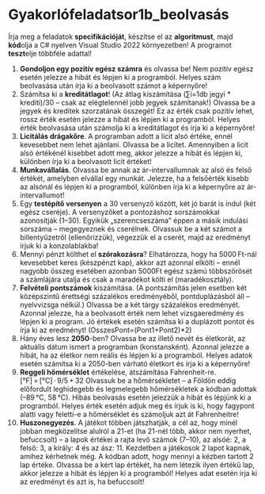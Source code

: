 # Gyakorlófeladatsor1b_beolvasás

Írja meg a feladatok **specifikációját**, készítse el az **algoritmust**, majd **kód**olja a C# nyelven Visual Studio 2022 környezetben! A programot **teszt**elje többféle adattal!  
1. **Gondoljon egy pozitív egész számra** és olvassa be! Nem pozitív egész esetén jelezze a hibát és lépjen ki a programból. Helyes szám beolvasása után írja ki a beolvasott számot a képernyőre!
2. Számítsa ki a **kreditátlagot**! (Az átlag kiszámítása (∑i=1db jegyi * krediti)/30 – csak az elégtelennél jobb jegyek számítanak!) Olvassa be a jegyek és kreditek szorzatának összegét! Ez az érték csak pozitív lehet, rossz érték esetén jelezze a hibát és lépjen ki a programból. Helyes érték beolvasása után számolja ki a kreditátlagot és írja ki a képernyőre!
3. **Licitálás drágakőre**. A programban adott a licit alsó értéke, ennél kevesebbet nem lehet ajánlani. Olvassa be a licitet. Amennyiben a licit alsó értékénél kisebbet adott meg, akkor jelezze a hibát és lépjen ki, különben írja ki a beolvasott licit értéket!
4. **Munkavállalás**. Olvassa be annak az ár-intervallumnak az alsó és felső értékét, amelyben elvállal egy munkát. Jelezze, ha a felsőérték kisebb az alsónál és lépjen ki a programból, különben írja ki a képernyőre az ár-intervallumot!
5. Egy **testépítő versenyen** a 30 versenyző között, két jó barát is indul (két egész cseréje). A versenyzőket a pontozáshoz sorszámokkal azonosítják (1–30). Egyikük „szerencseszáma” éppen a másik indulási sorszáma – megegyeznek és cserélnek. Olvassuk be a két számot a billentyűzetről (ellenőrizzük), végezzük el a cserét, majd az eredményt írjuk ki a konzolablakba!
6. Mennyi pénzt költhet el **szórakozásra**? Elhatározza, hogy ha 5000 Ft-nál kevesebbet keres (készpénzt kap), akkor azt azonnal elkölti – ennél nagyobb összeg esetében azonban 5000Ft egész számú többszörösét a számlájára utalja és csak a maradékot költi el (maradékosztály).
7. **Felvételi pontszámok** kiszámítása. (A pontszámítás jelen esetben két középszintű érettségi százalékos eredményéből, pontduplázásból áll – nyelvvizsga nélkül.) Olvassa be a két tárgy százalékos eredményét. Azonnal jelezze, ha a beolvasott érték nem lehet vizsgaeredmény és lépjen ki a program. Jó értékek esetén számítsa ki a duplázott pontot és írja ki az eredményt! (OsszesPont=(Pont1+Pont2)*2)
8. Hány éves lesz **2050**-ben? Olvassa be az illető nevét és életkorát, az aktuális dátum ismert a programban (konstansként). Azonnal jelezze a hibát, ha az életkor nem reális és lépjen ki a programból. Helyes adatok esetén számítsa ki a 2050-ben várható életkort és írja ki a képernyőre!
9. **Reggeli hőmérséklet** értékelése, átszámítása Fahrenheit-re. [°F] = [°C] · 9/5 + 32 Olvassuk be a hőmérsékletet – a Földön eddig előfordult leghidegebb és legmelegebb hőmérsékletek a kódban adottak (–89 °C, 58 °C). Hibás beolvasás esetén jelezzük a hibát és lépjünk ki a programból. Helyes érték esetén adjuk meg és írjuk is ki, hogy fagypont alatti vagy feletti-e a hőmérséklet és számoljuk azt át Fahrenheitre!
10. **Huszonegyezés**. A játékot többen játszhatják, a cél az, hogy minél jobban megközelítse alulról a 21-et (ha 21-nél több, akkor nem nyerhet, befuccsolt) – a lapok értékei a rajta levő számok (7–10), az alsóé: 2, a felső: 3, a király: 4 és az ász: 11. Kezdetben a játékosok 2 lapot kapnak, amihez kérhetnek még. A kódban adott, hogy mennyi a kézben tartott 2 lap értéke. Olvassa be a kért lap értékét, ha nem létezik ilyen értékű lap, akkor jelezze a hibát és lépjen ki a programból! Helyes adat esetén írja ki az eredményt és azt is, ha befuccsolt!  
